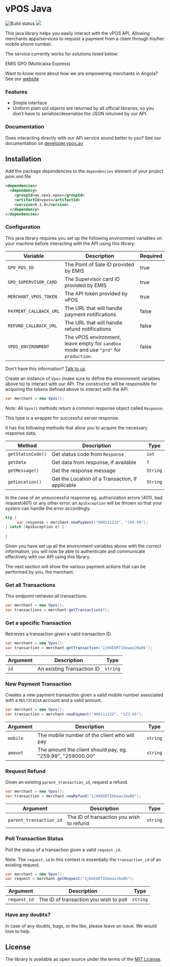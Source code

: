 # vPOS Java

![Build status](https://github.com/nextbss/vpos-java/workflows/Deploy%20to%20Main%20Branch/badge.svg)
[![](https://img.shields.io/badge/nextbss-opensource-blue.svg)](https://www.nextbss.co.ao)

This java library helps you easily interact with the vPOS API,
Allowing merchants apps/services to request a payment from a client through his/her mobile phone number.

The service currently works for solutions listed below:

EMIS GPO (Multicaixa Express)

Want to know more about how we are empowering merchants in Angola? See our [website](https://vpos.ao)

### Features
- Simple interface
- Uniform plain old objects are returned by all official libraries, so you don't have
to serialize/deserialize the JSON returned by our API.

### Documentation
Does interacting directly with our API service sound better to you? 
See our documentation on [developer.vpos.ao](https://developer.vpos.ao)

## Installation
Add the package dependencies to the `dependencies` element of your project pom.xml file
```xml
<dependencies>
  <dependency>
    <groupId>ao.vpos.vpos</groupId>
    <artifactId>vpos</artifactId>
    <version>0.1.0</version>
  </dependency>
</dependencies>
```

### Configuration
This java library requires you set up the following environment variables on your machine before
interacting with the API using this library:

| Variable | Description | Required |
| --- | --- | --- |
| `GPO_POS_ID` | The Point of Sale ID provided by EMIS | true |
| `GPO_SUPERVISOR_CARD` | The Supervisor card ID provided by EMIS | true |
| `MERCHANT_VPOS_TOKEN` | The API token provided by vPOS | true |
| `PAYMENT_CALLBACK_URL` | The URL that will handle payment notifications | false |
| `REFUND_CALLBACK_URL` | The URL that will handle refund notifications | false |
| `VPOS_ENVIRONMENT` | The vPOS environment, leave empty for `sandbox` mode and use `"prd"` for `production`.  | false |

Don't have this information? [Talk to us](suporte@vpos.ao)

Create an instance of `Vpos` (make sure to define the environment variables above to) to interact with our API. 
The constructor will be responsible for acquiring the tokens defined above to interact with the API. 
```java
var merchant = new Vpos();
```

*Note:* All `Vpos()` methods return a common response object called `Response`.

This type is a wrapper for successful server response.

It has the following methods that allow you to acquire the necessary response data.

| Method | Description | Type |
| --- | --- | --- 
| `getStatusCode()` | Get status code from `Response` | `int` | 
| `getData` | Get data from response, if available | `T` | 
| `getMessage()` | Get the response message | `String` | 
| `getLocation()` | Get the Location of a Transaction, if applicable | `String` | 

In the case of an unsuccessful response eg. authorization errors (401), bad request(401) or any other error, an
`ApiException` will be thrown so that your system can handle the error accordingly. 

```java
try {
     var response = merchant.newPayment("900111222", "199.99");
} catch (ApiException e) {
    
}
```

Given you have set up all the environment variables above with the correct information, you will now
be able to authenticate and communicate effectively with our API using this library. 

The next section will show the various payment actions that can be performed by you, the merchant.

### Get all Transactions
This endpoint retrieves all transactions.

```java
var merchant = new Vpos();
var transactions = merchant.getTransactions();
```

### Get a specific Transaction
Retrieves a transaction given a valid transaction ID.


```java
var merchant = new Vpos();
var transaction = merchant.getTransaction("1jHXEbRTIbbwaoJ6w86");
```

| Argument | Description | Type |
| --- | --- | --- |
| `id` | An existing Transaction ID | `string`

### New Payment Transaction
Creates a new payment transaction given a valid mobile number associated with a `MULTICAIXA` account
and a valid amount.

```java
var merchant = new Vpos();
var transaction = merchant.newPayment("900111222", "123.45");
```

| Argument | Description | Type |
| --- | --- | --- |
| `mobile` | The mobile number of the client who will pay | `string`
| `amount` | The amount the client should pay, eg. "259.99", "259000.00" | `string`

### Request Refund
Given an existing `parent_transaction_id`, request a refund.

```java
var merchant = new Vpos();
var transaction = merchant.newRefund("1jHXEbRTIbbwaoJ6w86");
```

| Argument | Description | Type |
| --- | --- | --- |
| `parent_transaction_id` | The ID of transaction you wish to refund | `string`

### Poll Transaction Status
Poll the status of a transaction given a valid `request_id`. 

Note: The `request_id` in this context is essentially the `transaction_id` of an existing request. 

```java
var merchant = new Vpos();
var request = merchant.getRequest("1jHXEbRTIbbwaoJ6w86");
```

| Argument | Description | Type |
| --- | --- | --- |
| `request_id` | The ID of transaction you wish to poll | `string`


### Have any doubts?
In case of any doubts, bugs, or the like, please leave an issue. We would love to help.

License
----------------

The library is available as open source under the terms of the [MIT License](http://opensource.org/licenses/MIT).
